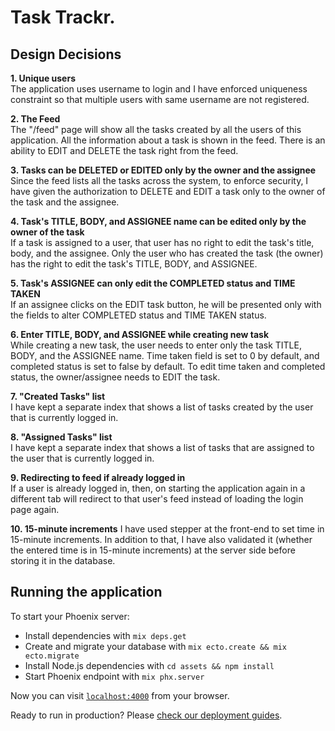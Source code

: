 # Task Trackr.

## Design Decisions

**1. Unique users**   
The application uses username to login and I have enforced uniqueness constraint so that multiple users with same username are not registered. 

**2. The Feed**  
The "/feed" page will show all the tasks created by all the users of this application. All the information about a task is shown in the feed. There is an ability to EDIT and DELETE the task right from the feed.

**3. Tasks can be DELETED or EDITED only by the owner and the assignee**   
Since the feed lists all the tasks across the system, to enforce security, I have given the authorization to DELETE and EDIT a task only to the owner of the task and the assignee.

**4. Task's TITLE, BODY, and ASSIGNEE name can be edited only by the owner of the task**   
If a task is assigned to a user, that user has no right to edit the task's title, body, and the assignee. Only the user who has created the task (the owner) has the right to edit the task's TITLE, BODY, and ASSIGNEE.

**5. Task's ASSIGNEE can only edit the COMPLETED status and TIME TAKEN**   
If an assignee clicks on the EDIT task button, he will be presented only with the fields to alter COMPLETED status and TIME TAKEN status.

**6. Enter TITLE, BODY, and ASSIGNEE while creating new task**   
While creating a new task, the user needs to enter only the task TITLE, BODY, and the ASSIGNEE name. Time taken field is set to 0 by default, and completed status is set to false by default. To edit time taken and completed status, the owner/assignee needs to EDIT the task.

**7. "Created Tasks" list**   
I have kept a separate index that shows a list of tasks created by the user that is currently logged in.

**8. "Assigned Tasks" list**   
I have kept a separate index that shows a list of tasks that are assigned to the user that is currently logged in.

**9. Redirecting to feed if already logged in**   
If a user is already logged in, then, on starting the application again in a different tab will redirect to that user's feed instead of loading the login page again.

**10. 15-minute increments**
I have used stepper at the front-end to set time in 15-minute increments. In addition to that, I have also validated it (whether the entered time is in 15-minute increments) at the server side before storing it in the database. 

## Running the application

To start your Phoenix server:

  * Install dependencies with `mix deps.get`
  * Create and migrate your database with `mix ecto.create && mix ecto.migrate`
  * Install Node.js dependencies with `cd assets && npm install`
  * Start Phoenix endpoint with `mix phx.server`

Now you can visit [`localhost:4000`](http://localhost:4000) from your browser.

Ready to run in production? Please [check our deployment guides](http://www.phoenixframework.org/docs/deployment).
